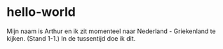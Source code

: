 # hello-world

Mijn naam is Arthur en ik zit momenteel naar Nederland - Griekenland te kijken. (Stand 1-1.) In de tussentijd doe ik dit.
